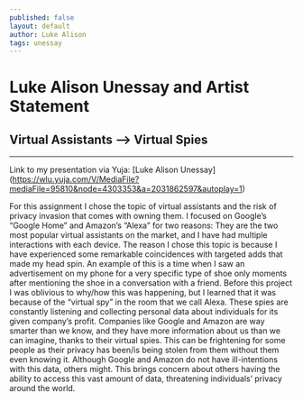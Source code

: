 ```yaml
---
published: false
layout: default
author: Luke Alison
tags: unessay
---
```

# Luke Alison Unessay and Artist Statement
## Virtual Assistants --> Virtual Spies

---

Link to my presentation via Yuja: [Luke Alison Unessay] (https://wlu.yuja.com/V/MediaFile?mediaFile=95810&node=4303353&a=2031862597&autoplay=1)

For this assignment I chose the topic of virtual assistants and the risk of privacy invasion that comes with owning them. I focused on Google’s “Google Home” and Amazon’s “Alexa” for two reasons: They are the two most popular virtual assistants on the market, and I have had multiple interactions with each device. The reason I chose this topic is because I have experienced some remarkable coincidences with targeted adds that made my head spin. An example of this is a time when I saw an advertisement on my phone for a very specific type of shoe only moments after mentioning the shoe in a conversation with a friend. Before this project I was oblivious to why/how this was happening, but I learned that it was because of the “virtual spy” in the room that we call Alexa. These spies are constantly listening and collecting personal data about individuals for its given company’s profit. Companies like Google and Amazon are way smarter than we know, and they have more information about us than we can imagine, thanks to their virtual spies. This can be frightening for some people as their privacy has been/is being stolen from them without them even knowing it. Although Google and Amazon do not have ill-intentions with this data, others might. This brings concern about others having the ability to access this vast amount of data, threatening individuals’ privacy around the world.